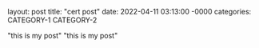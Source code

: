layout: post
title: "cert post"
date: 2022-04-11 03:13:00 -0000
categories: CATEGORY-1 CATEGORY-2



"this is my post"
"this is my post"
